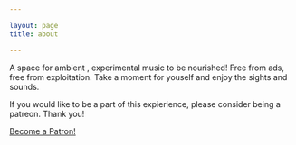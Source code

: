 ```yaml
---

layout: page
title: about

---
```

<p>
A space for ambient  , experimental music to be nourished! Free from ads, free from exploitation. Take a moment for youself and enjoy the sights and sounds. 

If you would like to be a part of this expierience, please consider being a patreon. Thank you! 
</p>
<a href="https://www.patreon.com/bePatron?u=9766812" data-patreon-widget-type="become-patron-button">Become a Patron!</a><script async src="https://c6.patreon.com/becomePatronButton.bundle.js"></script>

 



